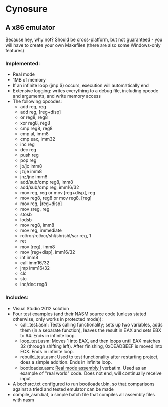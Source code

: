 # Cynosure
## A x86 emulator
Because hey, why not?
Should be cross-platform, but not guaranteed - you will have to create your own Makefiles (there are also some Windows-only features)

### Implemented:
* Real mode
* 1MB of memory
* If an infinite loop (jmp $) occurs, execution will automatically end
* Extensive logging: writes everything to a debug file, including opcode and arguments, and write memory access
* The following opcodes:
    * add reg, reg
    * add reg, [reg+disp]
    * or reg8, reg8
    * xor reg8, reg8
    * cmp reg8, reg8
    * cmp al, imm8
    * cmp eax, imm32
    * inc reg
    * dec reg
    * push reg
    * pop reg
    * jb/jc imm8
    * jz/je imm8
    * jnz/jne imm8
    * add/sub/cmp reg8, imm8
    * add/sub/cmp reg, imm16/32
    * mov reg, reg or mov [reg+disp], reg
    * mov reg8, reg8 or mov reg8, [reg]
    * mov reg, [reg+disp]
    * mov sreg, reg
    * stosb
    * lodsb
    * mov reg8, imm8
    * mov reg, immediate
    * rol/ror/rcl/rcr/shl/shr/shl/sar reg, 1
    * ret
    * mov [reg], imm8
    * mov [reg+disp], imm16/32
    * int imm8
    * call imm16/32
    * jmp imm16/32
    * clc
    * stc
    * inc/dec reg8

### Includes:
* Visual Studio 2012 solution
* Four test examples (and their NASM source code (unless stated otherwise, only works in protected mode)):
    * call_test.asm: Tests calling functionality; sets up two variables, adds them (in a separate function), leaves the result in EAX and sets EBX to 64. Ends in infinite loop.
    * loop_test.asm: Moves 1 into EAX, and then loops until EAX matches 32 (through shifting left). After finishing, 0xDEADBEEF is moved into ECX. Ends in infinite loop.
    * rebuild_test.asm: Used to test functionality after restarting project, does a simple addition. Ends in infinite loop.
    * bootloader.asm: [Real mode assembly I](http://wiki.osdev.org/Real_mode_assembly_I) verbatim. Used as an example of "real world" code. Does not end, will continually receive input
* A bochsrc.txt configured to run bootloader.bin, so that comparisons against a tried and tested emulator can be made
* compile_asm.bat, a simple batch file that compiles all assembly files with nasm